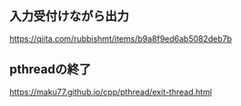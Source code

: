 ## 入力受付けながら出力
https://qiita.com/rubbishmt/items/b9a8f9ed6ab5082deb7b

## pthreadの終了
https://maku77.github.io/cpp/pthread/exit-thread.html